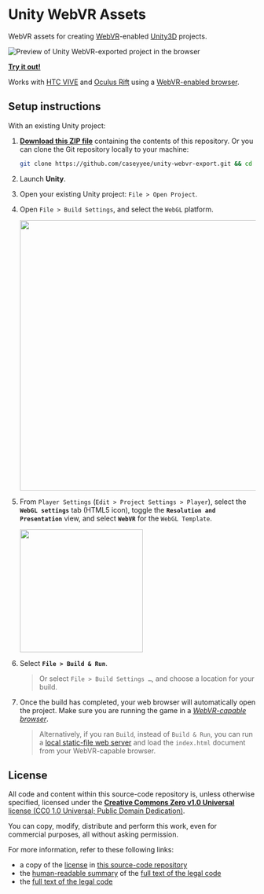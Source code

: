 # Unity WebVR Assets

WebVR assets for creating [WebVR](https://webvr.rocks/)-enabled [Unity3D](https://unity3d.com/) projects.

![Preview of Unity WebVR-exported project in the browser](https://raw.githubusercontent.com/caseyyee/unity-webvr-export/master/img/preview.gif)

**[Try it out!](https://caseyyee.github.io/unity-webvr-export/)**

Works with [HTC VIVE](https://webvr.rocks/htc_vive) and [Oculus Rift](https://webvr.rocks/oculus_rift) using a [WebVR-enabled browser](https://webvr.rocks/#browsers).


## Setup instructions

With an existing Unity project:

1. [**Download this ZIP file**](https://github.com/caseyyee/unity-webvr-export/archive/master.zip) containing the contents of this repository. Or you can clone the Git repository locally to your machine:
    ```sh
    git clone https://github.com/caseyyee/unity-webvr-export.git && cd unity-webvr-export
    ```
2. Launch **Unity**.
3. Open your existing Unity project: `File > Open Project`.
3. Open `File > Build Settings`, and select the `WebGL` platform.

    <img src="https://raw.githubusercontent.com/caseyyee/unity-webvr-export/master/img/build-settings.png" width="550">

4. From `Player Settings` (`Edit > Project Settings > Player`), select the **`WebGL settings`** tab (HTML5 icon), toggle the **`Resolution and Presentation`** view, and select **`WebVR`** for the `WebGL Template`.

    <img src="https://raw.githubusercontent.com/caseyyee/unity-webvr-export/master/img/webgl-template.png" width="250">

5. Select **`File > Build & Run`**.
    > Or select `File > Build Settings …`, and choose a location for your build.
6. Once the build has completed, your web browser will automatically open the project. Make sure you are running the game in a [*WebVR-capable browser*](https://webvr.rocks/#browsers).
    > Alternatively, if you ran `Build`, instead of `Build & Run`, you can run a [local static-file web server](https://aframe.io/docs/0.7.0/introduction/installation.html#use-a-local-server) and load the `index.html` document from your WebVR-capable browser.


## License

All code and content within this source-code repository is, unless otherwise specified, licensed under the [**Creative Commons Zero v1.0 Universal** license (CC0 1.0 Universal; Public Domain Dedication)](LICENSE.md).

You can copy, modify, distribute and perform this work, even for commercial purposes, all without asking permission.

For more information, refer to these following links:

* a copy of the [license](LICENSE.md) in [this source-code repository](https://github.com/caseyyee/unity-webvr-export)
* the [human-readable summary](https://creativecommons.org/publicdomain/zero/1.0/) of the [full text of the legal code](https://creativecommons.org/publicdomain/zero/1.0/legalcode)
* the [full text of the legal code](https://creativecommons.org/publicdomain/zero/1.0/legalcode)
